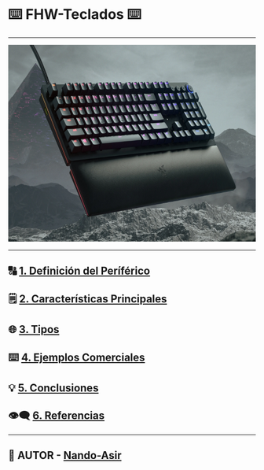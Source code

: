 # ⌨️ FHW-Teclados ⌨️

---
<p align="center"><img src="img/razer.webp" alt="razer" width="850" height="400"></p>

---

## 🔠 [1. Definición del Períférico](descripcion.md)

## 🗒️ [2. Características Principales](caracteristicas.md)

## 🌐 [3. Tipos](tipos.md)

## ⌨️ [4. Ejemplos Comerciales](ejemplos_comerciales.md)

## 💡 [5. Conclusiones](conclusiones.md)

## 👁️‍🗨️ [6. Referencias](referencias.md)

---
## 👤 AUTOR - [Nando-Asir](https://github.com/Nando-Asir)
